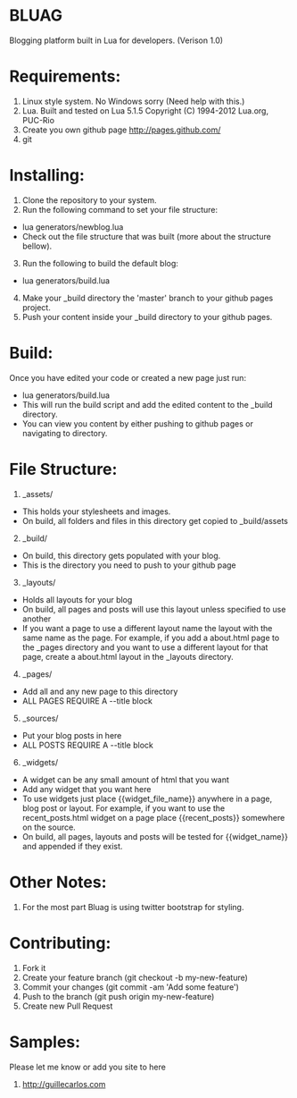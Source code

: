 # BLUAG
Blogging platform built in Lua for developers. (Verison 1.0)

# Requirements:
1. Linux style system. No Windows sorry (Need help with this.)
2. Lua. Built and tested on Lua 5.1.5  Copyright (C) 1994-2012 Lua.org, PUC-Rio
3. Create you own github page http://pages.github.com/
4. git

# Installing:
1. Clone the repository to your system.
2. Run the following command to set your file structure: 
  - lua generators/newblog.lua
  - Check out the file structure that was built (more about the
    structure bellow).
3. Run the following to build the default blog:
  - lua generators/build.lua
4. Make your _build directory the 'master' branch to your github pages project.
5. Push your content inside your _build directory to your github pages.

# Build:
Once you have edited your code or created a new page just run:
  - lua generators/build.lua
  - This will run the build script and add the edited content to the
    _build directory.
  - You can view you content by either pushing to github pages or
    navigating to directory.

# File Structure:
1. _assets/
  - This holds your stylesheets and images.
  - On build, all folders and files in this directory get copied to _build/assets

2. _build/
  - On build, this directory gets populated with your blog.
  - This is the directory you need to push to your github page

3. _layouts/
  - Holds all layouts for your blog
  - On build, all pages and posts will use this layout unless specified to use another
  - If you want a page to use a different layout name the layout with the same name as the page.
    For example, if you add a about.html page to the _pages directory and you want to use a different layout for that page, create
    a about.html layout in the _layouts directory.

4. _pages/
  - Add all and any new page to this directory
  - ALL PAGES REQUIRE A --title block

5. _sources/
  - Put your blog posts in here
  - ALL POSTS REQUIRE A --title block

6. _widgets/
  - A widget can be any small amount of html that you want
  - Add any widget that you want here
  - To use widgets just place {{widget_file_name}} anywhere in a page, blog post or layout.
    For example, if you want to use the recent_posts.html widget on a page place {{recent_posts}} somewhere on the source.
  - On build, all pages, layouts and posts will be tested for {{widget_name}} and appended if they exist.

# Other Notes:
1. For the most part Bluag is using twitter bootstrap for styling.

# Contributing:
1. Fork it
2. Create your feature branch (git checkout -b my-new-feature)
3. Commit your changes (git commit -am 'Add some feature')
4. Push to the branch (git push origin my-new-feature)
5. Create new Pull Request

# Samples:
Please let me know or add you site to here
1. http://guillecarlos.com



